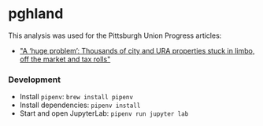# pghland

This analysis was used for the Pittsburgh Union Progress articles:

* ["A ‘huge problem’: Thousands of city and URA properties stuck in limbo, off the market and tax rolls"]()

### Development

- Install `pipenv`: `brew install pipenv`
- Install dependencies: `pipenv install`
- Start and open JupyterLab: `pipenv run jupyter lab`
